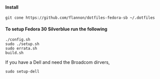 #### Install

    git cone https://github.com/flannon/dotfiles-fedora-sb ~/.dotfiles

#### To setup Fedora 30 Silverblue run the following

    ./config.sh
    sudo ./setup.sh
    sudo errata.sh
    build.sh

If you have a Dell and need the Broadcom dirvers,

    sudo setup-dell 
